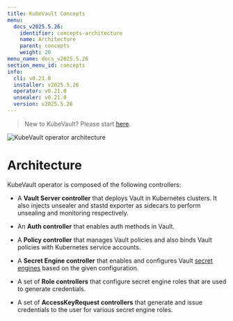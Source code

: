 ```yaml
---
title: KubeVault Concepts
menu:
  docs_v2025.5.26:
    identifier: concepts-architecture
    name: Architecture
    parent: concepts
    weight: 20
menu_name: docs_v2025.5.26
section_menu_id: concepts
info:
  cli: v0.21.0
  installer: v2025.5.26
  operator: v0.21.0
  unsealer: v0.21.0
  version: v2025.5.26
---
```


> New to KubeVault? Please start [here](/docs/v2025.5.26/concepts/README).


![KubeVault operator architecture](/docs/v2025.5.26/images/concepts/architecture.svg)

# Architecture

KubeVault operator is composed of the following controllers:

- A **Vault Server controller** that deploys Vault in Kubernetes clusters. It also injects unsealer and stastd exporter as sidecars to perform unsealing and monitoring respectively.

- An **Auth controller** that enables auth methods in Vault.

- A **Policy controller** that manages Vault policies and also binds Vault policies with Kubernetes service accounts.

- A **Secret Engine controller** that enables and configures Vault [secret engines](https://www.vaultproject.io/docs/secrets/index.html) based on the given configuration.

- A set of **Role controllers** that configure secret engine roles that are used to generate credentials.

- A set of **AccessKeyRequest controllers** that generate and issue credentials to the user for various secret engine roles.
